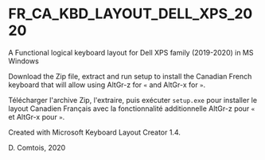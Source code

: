 # FR_CA_KBD_LAYOUT_DELL_XPS_2020
A Functional logical keyboard layout for Dell XPS family (2019-2020) in MS Windows

Download the Zip file, extract and run setup to install the Canadian French keyboard that will allow using AltGr-z for `«` and AltGr-x for `»`.

Télécharger l'archive Zip, l'extraire, puis exécuter `setup.exe` pour installer le layout Canadien Français avec la fonctionnalité additionnelle AltGr-z pour `«` et AltGr-x pour `»`.

Created with Microsoft Keyboard Layout Creator 1.4.

D. Comtois, 2020
